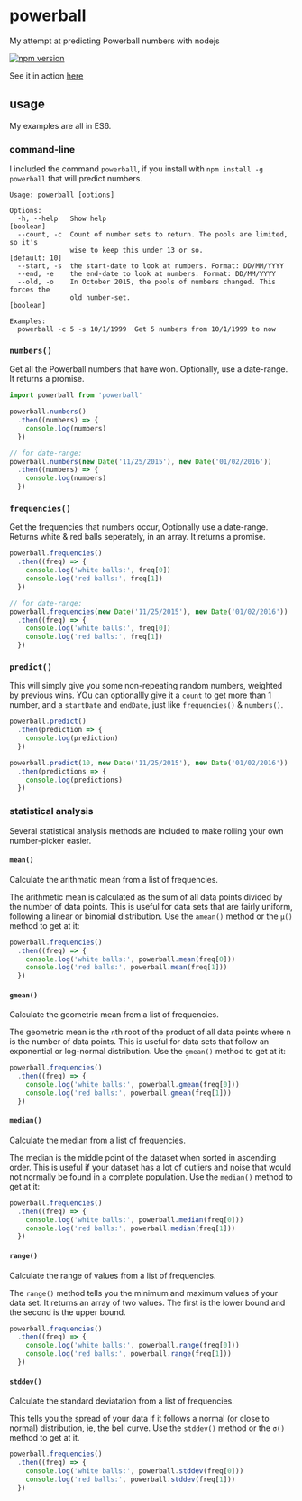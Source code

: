 # powerball
My attempt at predicting Powerball numbers with nodejs

[![npm version](https://badge.fury.io/js/powerball.svg)](https://badge.fury.io/js/powerball)

See it in action [here](https://tonicdev.com/konsumer/powerball)

## usage

My examples are all in ES6.

### command-line

I included the command `powerball`, if you install with `npm install -g powerball` that will predict numbers.

```
Usage: powerball [options]

Options:
  -h, --help   Show help                                               [boolean]
  --count, -c  Count of number sets to return. The pools are limited, so it's
               wise to keep this under 13 or so.                   [default: 10]
  --start, -s  the start-date to look at numbers. Format: DD/MM/YYYY
  --end, -e    the end-date to look at numbers. Format: DD/MM/YYYY
  --old, -o    In October 2015, the pools of numbers changed. This forces the
               old number-set.                                         [boolean]

Examples:
  powerball -c 5 -s 10/1/1999  Get 5 numbers from 10/1/1999 to now
```

### `numbers()`

Get all the Powerball numbers that have won. Optionally, use a date-range. It returns a promise.

```js
import powerball from 'powerball'

powerball.numbers()
  .then((numbers) => {
    console.log(numbers)
  })

// for date-range:
powerball.numbers(new Date('11/25/2015'), new Date('01/02/2016'))
  .then((numbers) => {
    console.log(numbers)
  })
```

### `frequencies()`

Get the frequencies that numbers occur, Optionally use a date-range. Returns white & red balls seperately, in an array. It returns a promise.

```js
powerball.frequencies()
  .then((freq) => {
    console.log('white balls:', freq[0])
    console.log('red balls:', freq[1])
  })

// for date-range:
powerball.frequencies(new Date('11/25/2015'), new Date('01/02/2016'))
  .then((freq) => {
    console.log('white balls:', freq[0])
    console.log('red balls:', freq[1])
  })

```

### `predict()`

This will simply give you some non-repeating random numbers, weighted by previous wins. YOu can optionallly  give it a `count` to get more than 1 number, and a `startDate` and `endDate`, just like `frequencies()` & `numbers()`.

```js
powerball.predict()
  .then(prediction => {
    console.log(prediction)
  })

powerball.predict(10, new Date('11/25/2015'), new Date('01/02/2016'))
  .then(predictions => {
    console.log(predictions)
  })
```


### statistical analysis

Several statistical analysis methods are included to make rolling your own number-picker easier.

#### `mean()`

Calculate the arithmatic mean from a list of frequencies.

The arithmetic mean is calculated as the sum of all data points divided by the number of data points.  This is useful for data sets that are fairly uniform, following a linear or binomial distribution.  Use the `amean()` method or the `μ()` method to get at it:

```js
powerball.frequencies()
  .then((freq) => {
    console.log('white balls:', powerball.mean(freq[0]))
    console.log('red balls:', powerball.mean(freq[1]))
  })
```

#### `gmean()`

Calculate the geometric mean from a list of frequencies.

The geometric mean is the `n`th root of the product of all data points where n is the number of data points. This is useful for data sets that follow an exponential or log-normal distribution.  Use the `gmean()` method to get at it:

```js
powerball.frequencies()
  .then((freq) => {
    console.log('white balls:', powerball.gmean(freq[0]))
    console.log('red balls:', powerball.gmean(freq[1]))
  })
```

#### `median()`

Calculate the median from a list of frequencies.

The median is the middle point of the dataset when sorted in ascending order.  This is useful if your dataset has a lot of outliers and noise that would not normally be found in a complete population.  Use the `median()` method to get at it:

```js
powerball.frequencies()
  .then((freq) => {
    console.log('white balls:', powerball.median(freq[0]))
    console.log('red balls:', powerball.median(freq[1]))
  })
```

#### `range()`

Calculate the range of values from a list of frequencies.

The `range()` method tells you the minimum and maximum values of your data set.  It returns an array of two values.  The first is the lower bound and the second is the upper bound.

```js
powerball.frequencies()
  .then((freq) => {
    console.log('white balls:', powerball.range(freq[0]))
    console.log('red balls:', powerball.range(freq[1]))
  })
```

#### `stddev()`

Calculate the standard deviatation from a list of frequencies.

This tells you the spread of your data if it follows a normal (or close to normal) distribution, ie, the bell curve. Use the `stddev()` method or the `σ()` method to get at it.

```js
powerball.frequencies()
  .then((freq) => {
    console.log('white balls:', powerball.stddev(freq[0]))
    console.log('red balls:', powerball.stddev(freq[1]))
  })
```
